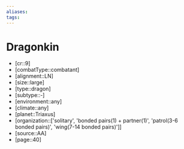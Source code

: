 ```yaml
---
aliases: 
tags: 
---
```


# Dragonkin

- [cr::9]
- [combatType::combatant]
- [alignment::LN]
- [size::large]
- [type::dragon]
- [subtype::-]
- [environment::any]
- [climate::any]
- [planet::Triaxus]
- [organization::['solitary', 'bonded pairs(1) + partner(1)', 'patrol(3-6 bonded pairs)', 'wing(7-14 bonded pairs)']]
- [source::AA]
- [page::40]
